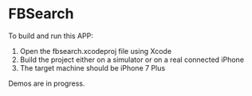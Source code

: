 # FBSearch

To build and run this APP:
1. Open the fbsearch.xcodeproj file using Xcode
2. Build the project either on a simulator or on a real connected iPhone
3. The target machine should be iPhone 7 Plus

Demos are in progress.
